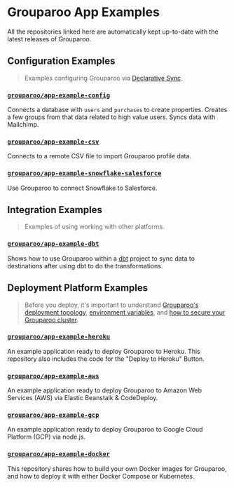 # Grouparoo App Examples

All the repositories linked here are automatically kept up-to-date with the latest releases of Grouparoo.

## Configuration Examples

> Examples configuring Grouparoo via [Declarative Sync](https://www.grouparoo.com/docs/config).

### [`grouparoo/app-example-config`](https://github.com/grouparoo/app-example-config)

Connects a database with `users` and `purchases` to create properties. Creates a few groups from that data related to high value users. Syncs data with Mailchimp.

### [`grouparoo/app-example-csv`](https://github.com/grouparoo/app-example-csv)

Connects to a remote CSV file to import Grouparoo profile data.

### [`grouparoo/app-example-snowflake-salesforce`](https://github.com/grouparoo/app-example-snowflake-salesforce)

Use Grouparoo to connect Snowflake to Salesforce.

## Integration Examples

> Examples of using working with other platforms.

### [`grouparoo/app-example-dbt`](https://github.com/grouparoo/app-example-dbt)

Shows how to use Grouparoo within a [dbt](https://www.getdbt.com) project to sync data to destinations after using dbt to do the transformations.

## Deployment Platform Examples

> Before you deploy, it's important to understand [Grouparoo's deployment topology](https://www.grouparoo.com/docs/support/network), [environment variables](https://www.grouparoo.com/docs/support/environment), and [how to secure your Grouparoo cluster](https://www.grouparoo.com/docs/support/security).

### [`grouparoo/app-example-heroku`](https://github.com/grouparoo/app-example-heroku)

An example application ready to deploy Grouparoo to Heroku. This repository also includes the code for the "Deploy to Heroku" Button.

### [`grouparoo/app-example-aws`](https://github.com/grouparoo/app-example-aws)

An example application ready to deploy Grouparoo to Amazon Web Services (AWS) via Elastic Beanstalk & CodeDeploy.

### [`grouparoo/app-example-gcp`](https://github.com/grouparoo/app-example-gcp)

An example application ready to deploy Grouparoo to Google Cloud Platform (GCP) via node.js.

### [`grouparoo/app-example-docker`](https://github.com/grouparoo/app-example-docker)

This repository shares how to build your own Docker images for Grouparoo, and how to deploy it with either Docker Compose or Kubernetes.
